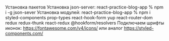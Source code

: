 Установка пакетов
Установка json-server:
react-practice-blog-app % npm i -g json-sever
Установка модулей:
react-practice-blog-app % npm i styled-components prop-types react-hook-form yup react-router-dom redux redux-thunk react-redux @hookform/resolvers
Подключаем шрифты иконок:
https://fontawesome.com/v4/icons/ или аналог
https://styled-components.com/
